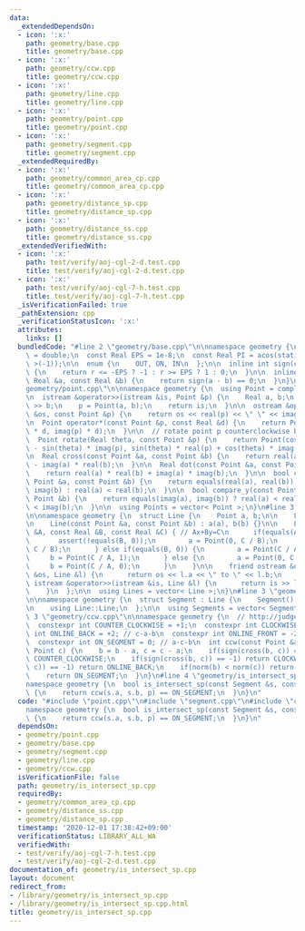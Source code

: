 ```yaml
---
data:
  _extendedDependsOn:
  - icon: ':x:'
    path: geometry/base.cpp
    title: geometry/base.cpp
  - icon: ':x:'
    path: geometry/ccw.cpp
    title: geometry/ccw.cpp
  - icon: ':x:'
    path: geometry/line.cpp
    title: geometry/line.cpp
  - icon: ':x:'
    path: geometry/point.cpp
    title: geometry/point.cpp
  - icon: ':x:'
    path: geometry/segment.cpp
    title: geometry/segment.cpp
  _extendedRequiredBy:
  - icon: ':x:'
    path: geometry/common_area_cp.cpp
    title: geometry/common_area_cp.cpp
  - icon: ':x:'
    path: geometry/distance_sp.cpp
    title: geometry/distance_sp.cpp
  - icon: ':x:'
    path: geometry/distance_ss.cpp
    title: geometry/distance_ss.cpp
  _extendedVerifiedWith:
  - icon: ':x:'
    path: test/verify/aoj-cgl-2-d.test.cpp
    title: test/verify/aoj-cgl-2-d.test.cpp
  - icon: ':x:'
    path: test/verify/aoj-cgl-7-h.test.cpp
    title: test/verify/aoj-cgl-7-h.test.cpp
  _isVerificationFailed: true
  _pathExtension: cpp
  _verificationStatusIcon: ':x:'
  attributes:
    links: []
  bundledCode: "#line 2 \"geometry/base.cpp\"\n\nnamespace geometry {\n  using Real\
    \ = double;\n  const Real EPS = 1e-8;\n  const Real PI = acos(static_cast< Real\
    \ >(-1));\n\n  enum {\n    OUT, ON, IN\n  };\n\n  inline int sign(const Real &r)\
    \ {\n    return r <= -EPS ? -1 : r >= EPS ? 1 : 0;\n  }\n\n  inline bool equals(const\
    \ Real &a, const Real &b) {\n    return sign(a - b) == 0;\n  }\n}\n#line 3 \"\
    geometry/point.cpp\"\n\nnamespace geometry {\n  using Point = complex< Real >;\n\
    \n  istream &operator>>(istream &is, Point &p) {\n    Real a, b;\n    is >> a\
    \ >> b;\n    p = Point(a, b);\n    return is;\n  }\n\n  ostream &operator<<(ostream\
    \ &os, const Point &p) {\n    return os << real(p) << \" \" << imag(p);\n  }\n\
    \n  Point operator*(const Point &p, const Real &d) {\n    return Point(real(p)\
    \ * d, imag(p) * d);\n  }\n\n  // rotate point p counterclockwise by theta rad\n\
    \  Point rotate(Real theta, const Point &p) {\n    return Point(cos(theta) * real(p)\
    \ - sin(theta) * imag(p), sin(theta) * real(p) + cos(theta) * imag(p));\n  }\n\
    \n  Real cross(const Point &a, const Point &b) {\n    return real(a) * imag(b)\
    \ - imag(a) * real(b);\n  }\n\n  Real dot(const Point &a, const Point &b) {\n\
    \    return real(a) * real(b) + imag(a) * imag(b);\n  }\n\n  bool compare_x(const\
    \ Point &a, const Point &b) {\n    return equals(real(a), real(b)) ? imag(a) <\
    \ imag(b) : real(a) < real(b);\n  }\n\n  bool compare_y(const Point &a, const\
    \ Point &b) {\n    return equals(imag(a), imag(b)) ? real(a) < real(b) : imag(a)\
    \ < imag(b);\n  }\n\n  using Points = vector< Point >;\n}\n#line 3 \"geometry/line.cpp\"\
    \n\nnamespace geometry {\n  struct Line {\n    Point a, b;\n\n    Line() = default;\n\
    \n    Line(const Point &a, const Point &b) : a(a), b(b) {}\n\n    Line(const Real\
    \ &A, const Real &B, const Real &C) { // Ax+By=C\n      if(equals(A, 0)) {\n \
    \       assert(!equals(B, 0));\n        a = Point(0, C / B);\n        b = Point(1,\
    \ C / B);\n      } else if(equals(B, 0)) {\n        a = Point(C / A, 0);\n   \
    \     b = Point(C / A, 1);\n      } else {\n        a = Point(0, C / B);\n   \
    \     b = Point(C / A, 0);\n      }\n    }\n\n    friend ostream &operator<<(ostream\
    \ &os, Line &l) {\n      return os << l.a << \" to \" << l.b;\n    }\n\n    friend\
    \ istream &operator>>(istream &is, Line &l) {\n      return is >> l.a >> l.b;\n\
    \    }\n  };\n\n  using Lines = vector< Line >;\n}\n#line 3 \"geometry/segment.cpp\"\
    \n\nnamespace geometry {\n  struct Segment : Line {\n    Segment() = default;\n\
    \n    using Line::Line;\n  };\n\n  using Segments = vector< Segment >;\n}\n#line\
    \ 3 \"geometry/ccw.cpp\"\n\nnamespace geometry {\n  // http://judge.u-aizu.ac.jp/onlinejudge/description.jsp?id=CGL_1_C\n\
    \  constexpr int COUNTER_CLOCKWISE = +1;\n  constexpr int CLOCKWISE = -1;\n  constexpr\
    \ int ONLINE_BACK = +2; // c-a-b\n  constexpr int ONLINE_FRONT = -2; // a-b-c\n\
    \  constexpr int ON_SEGMENT = 0; // a-c-b\n  int ccw(const Point &a, Point b,\
    \ Point c) {\n    b = b - a, c = c - a;\n    if(sign(cross(b, c)) == +1) return\
    \ COUNTER_CLOCKWISE;\n    if(sign(cross(b, c)) == -1) return CLOCKWISE;\n    if(sign(dot(b,\
    \ c)) == -1) return ONLINE_BACK;\n    if(norm(b) < norm(c)) return ONLINE_FRONT;\n\
    \    return ON_SEGMENT;\n  }\n}\n#line 4 \"geometry/is_intersect_sp.cpp\"\n\n\
    namespace geometry {\n  bool is_intersect_sp(const Segment &s, const Point &p)\
    \ {\n    return ccw(s.a, s.b, p) == ON_SEGMENT;\n  }\n}\n"
  code: "#include \"point.cpp\"\n#include \"segment.cpp\"\n#include \"ccw.cpp\"\n\n\
    namespace geometry {\n  bool is_intersect_sp(const Segment &s, const Point &p)\
    \ {\n    return ccw(s.a, s.b, p) == ON_SEGMENT;\n  }\n}\n"
  dependsOn:
  - geometry/point.cpp
  - geometry/base.cpp
  - geometry/segment.cpp
  - geometry/line.cpp
  - geometry/ccw.cpp
  isVerificationFile: false
  path: geometry/is_intersect_sp.cpp
  requiredBy:
  - geometry/common_area_cp.cpp
  - geometry/distance_ss.cpp
  - geometry/distance_sp.cpp
  timestamp: '2020-12-01 17:38:42+09:00'
  verificationStatus: LIBRARY_ALL_WA
  verifiedWith:
  - test/verify/aoj-cgl-7-h.test.cpp
  - test/verify/aoj-cgl-2-d.test.cpp
documentation_of: geometry/is_intersect_sp.cpp
layout: document
redirect_from:
- /library/geometry/is_intersect_sp.cpp
- /library/geometry/is_intersect_sp.cpp.html
title: geometry/is_intersect_sp.cpp
---
```

